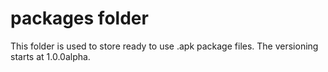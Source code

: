 # packages folder

This folder is used to store ready to use .apk package files. The versioning starts at 1.0.0alpha.